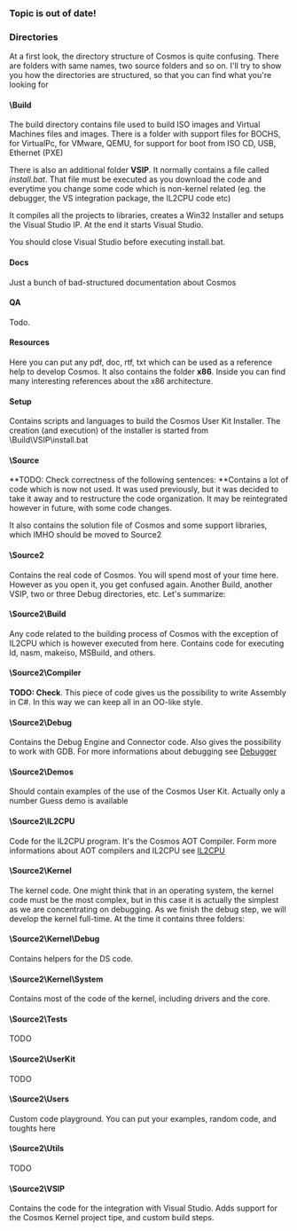 ﻿

### Topic is out of date!

### Directories

At a first look, the directory structure of Cosmos is quite confusing. There
are folders with same names, two source folders and so on. I'll try to show
you how the directories are structured, so that you can find what you're
looking for

#### \Build

The build directory contains file used to build ISO images and Virtual
Machines files and images. There is a folder with support files for BOCHS, for
VirtualPc, for VMware, QEMU, for support for boot from ISO CD, USB, Ethernet
(PXE)

There is also an additional folder **VSIP**. It normally contains a file
called _install.bat_. That file must be executed as you download the code and
everytime you change some code which is non-kernel related (eg. the debugger,
the VS integration package, the IL2CPU code etc)

It compiles all the projects to libraries, creates a Win32 Installer and
setups the Visual Studio IP. At the end it starts Visual Studio.

You should close Visual Studio before executing install.bat.

#### Docs

Just a bunch of bad-structured documentation about Cosmos

#### QA

Todo.

#### Resources

Here you can put any pdf, doc, rtf, txt which can be used as a reference help
to develop Cosmos. It also contains the folder **x86**. Inside you can find
many interesting references about the x86 architecture.

#### Setup

Contains scripts and languages to build the Cosmos User Kit Installer. The
creation (and execution) of the installer is started from
\Build\VSIP\install.bat

#### \Source

**TODO: Check correctness of the following sentences: **Contains a lot of code which is now not used. It was used previously, but it was decided to take it away and to restructure the code organization. It may be reintegrated however in future, with some code changes.

It also contains the solution file of Cosmos and some support libraries, which
IMHO should be moved to Source2

#### \Source2

Contains the real code of Cosmos. You will spend most of your time here.
However as you open it, you get confused again. Another Build, another VSIP,
two or three Debug directories, etc. Let's summarize:

#### \Source2\Build

Any code related to the building process of Cosmos with the exception of
IL2CPU which is however executed from here. Contains code for executing ld,
nasm, makeiso, MSBuild, and others.

#### \Source2\Compiler

**TODO: Check**. This piece of code gives us the possibility to write Assembly in C#. In this way we can keep all in an OO-like style.

#### \Source2\Debug

Contains the Debug Engine and Connector code. Also gives the possibility to
work with GDB. For more informations about debugging see
[Debugger](debugger.htm)

#### \Source2\Demos

Should contain examples of the use of the Cosmos User Kit. Actually only a
number Guess demo is available

#### \Source2\IL2CPU

Code for the IL2CPU program. It's the Cosmos AOT Compiler. Form more
informations about AOT compilers and IL2CPU see [IL2CPU](il2cpu.htm)

#### \Source2\Kernel

The kernel code. One might think that in an operating system, the kernel code
must be the most complex, but in this case it is actually the simplest as we
are concentrating on debugging. As we finish the debug step, we will develop
the kernel full-time. At the time it contains three folders:

#### \Source2\Kernel\Debug

Contains helpers for the DS code.

#### \Source2\Kernel\System

Contains most of the code of the kernel, including drivers and the core.

#### \Source2\Tests

TODO

#### \Source2\UserKit

TODO

#### \Source2\Users

Custom code playground. You can put your examples, random code, and toughts
here

#### \Source2\Utils

TODO

#### \Source2\VSIP

Contains the code for the integration with Visual Studio. Adds support for the
Cosmos Kernel project tipe, and custom build steps.

